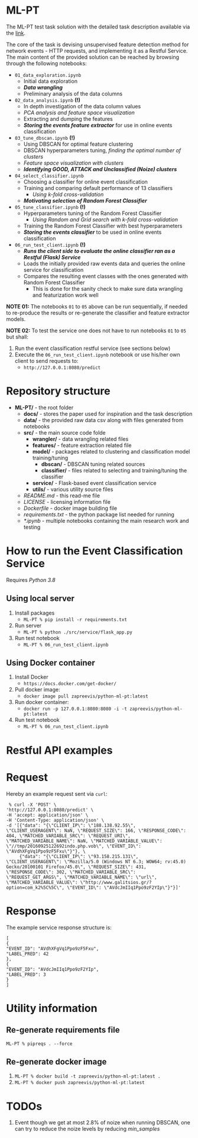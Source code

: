 # ML-PT
The ML-PT test task solution with the detailed task description available via the [link](https://heyiamsasha.notion.site/ML-PT-0bc4ce5012604ed397f040a1bdc29858).

The core of the task is devising unsupervised feature detection method for network events - HTTP requests, and implementing it as a Restful Service. The main content of the provided solution can be reached by browsing through the following notebooks:
* ``01_data_exploration.ipynb``
    - Initial data exploration
    - ***Data wrangling***
    - Preliminary analysis of the data columns
* ``02_data_analysis.ipynb`` **(!)**
    - In depth investigation of the data column values
    - *PCA analysis and feature space visualization*
    - Extracting and dumping the features
    - ***Storing the events feature extractor*** for use in online events classification
* ``03_tune_dbscan.ipynb`` **(!)**
    - Using DBSCAN for optimal feature clustering
    - DBSCAN hyperparameters tuning, *finding the optimal number of clusters*
    - *Feature space visualization with clusters*
    - ***Identifying GOOD, ATTACK and Unclassified (Noize) clusters***
* ``04_select_classifier.ipynb``
    - Choosing a classifier for online event classification
    - Training and comparing default performance of 13 classifiers
        - *Using k-fold cross-validation*
    - ***Motivating selection of Random Forest Classifier***
* ``05_tune_classifier.ipynb`` **(!)**
    - Hyperparameters tuning of the Random Forest Classifier
        - *Using Random and Grid search with k-fold cross-validation*
    - Training the Random Forest Classifier with best hyperparameters
    - ***Storing the events classifier*** to be used in online events classification
* ``06_run_test_client.ipynb`` **(!)**
    - ***Runs the client side to evaluate the online classifier ran as a Restful (Flask) Service***
    - Loads the initially provided raw events data and queries the online service for classification
    - Compares the resulting event classes with the ones generated with Random Forest Classifier
        - This is done for the sanity check to make sure data wrangling and featurization work well

**NOTE 01:** The notebooks ``01`` to ``05`` above can be run sequentially, if needed to re-produce the results or re-generate the classifier and feature extractor models.

**NOTE 02:** To test the service one does not have to run notebooks ``01`` to ``05`` but shall:
1. Run the event classification restful service (see sections below)
2. Execute the ``06_run_test_client.ipynb`` notebook or use his/her own client to send requests to:
    * ``http://127.0.0.1:8080/predict``

# Repository structure

* **ML-PT/** - the root folder
    * **docs/** - stores the paper used for inspiration and the task description
    * **data/** - the provided raw data csv along with files generated from notebooks
    * **src/** - the main source code folde
        * **wrangler/** - data wrangling related files
        * **features/** - feature extraction related file
        * **model/** - packages related to clustering and classification model training/tuning
            * **dbscan/** - DBSCAN tuning related sources
            * **classifier/** - files related to selecting and training/tuning the classifier
        * **service/** - Flask-based event classification service
        * **utils/** - various utility source files
   * *README.md* - this read-me file
   * *LICENSE* - licensing information file
   * *Dockerfile* - docker image building file
   * *requirements.txt* - the python package list needed for running
   * *\*.ipynb* - multiple notebooks containing the main research work and testing

# How to run the Event Classification Service
Requires *Python 3.8*

## Using local server

1. Install packages
    * ``ML-PT % pip install -r requirements.txt``
2. Run server
    * ``ML-PT % python ./src/service/flask_app.py``
3. Run test notebook
    * ``ML-PT % 06_run_test_client.ipynb``

## Using Docker container

1. Install Docker
    * ``https://docs.docker.com/get-docker/``
2. Pull docker image:
    * ``docker image pull zapreevis/python-ml-pt:latest``
4. Run docker container:
    * ``docker run -p 127.0.0.1:8080:8080 -i -t zapreevis/python-ml-pt:latest``
5. Run test notebook
    * ``ML-PT % 06_run_test_client.ipynb``

# Restful API examples

# Request
Hereby an example request sent via ``curl``:

```
 % curl -X 'POST' \
'http://127.0.0.1:8080/predict' \
-H 'accept: application/json' \
-H 'Content-Type: application/json' \
-d '[{"data": "{\"CLIENT_IP\": \"188.138.92.55\", \"CLIENT_USERAGENT\": NaN, \"REQUEST_SIZE\": 166, \"RESPONSE_CODE\": 404, \"MATCHED_VARIABLE_SRC\": \"REQUEST_URI\", \"MATCHED_VARIABLE_NAME\": NaN, \"MATCHED_VARIABLE_VALUE\": \"//tmp/20160925122692indo.php.vob\", \"EVENT_ID\": \"AVdhXFgVq1Ppo9zF5Fxu\"}"}, \
     {"data": "{\"CLIENT_IP\": \"93.158.215.131\", \"CLIENT_USERAGENT\": \"Mozilla/5.0 (Windows NT 6.3; WOW64; rv:45.0) Gecko/20100101 Firefox/45.0\", \"REQUEST_SIZE\": 431, \"RESPONSE_CODE\": 302, \"MATCHED_VARIABLE_SRC\": \"REQUEST_GET_ARGS\", \"MATCHED_VARIABLE_NAME\": \"url\", \"MATCHED_VARIABLE_VALUE\": \"http://www.galitsios.gr/?option=com_k2%5C%5C\", \"EVENT_ID\": \"AVdcJmIIq1Ppo9zF2YIp\"}"}]'
```

# Response
The example service response structure is:

```
[
{
"EVENT_ID": "AVdhXFgVq1Ppo9zF5Fxu",
"LABEL_PRED": 42
},
{
"EVENT_ID": "AVdcJmIIq1Ppo9zF2YIp",
"LABEL_PRED": 3
}
]
```

# Utility information

## Re-generate requirements file
``ML-PT % pipreqs . --force``

## Re-generate docker image
1. ``ML-PT % docker build -t zapreevis/python-ml-pt:latest .``
2. ``ML-PT % docker push zapreevis/python-ml-pt:latest``

# TODOs
1. Event though we get at most 2.8% of noize when running DBSCAN, one can try to reduce the noize levels by reducing *min_samples*
